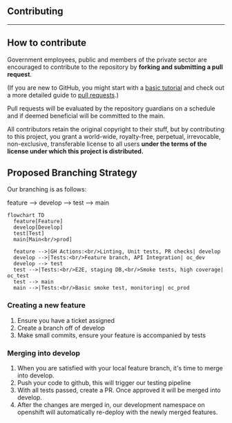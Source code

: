 ## Contributing 
---
## How to contribute
Government employees, public and members of the private sector are encouraged to contribute to the repository by **forking and submitting a pull request**. 

(If you are new to GitHub, you might start with a [basic tutorial](https://help.github.com/articles/set-up-git) and  check out a more detailed guide to [pull requests](https://help.github.com/articles/using-pull-requests/).)

Pull requests will be evaluated by the repository guardians on a schedule and if deemed beneficial will be committed to the main.

All contributors retain the original copyright to their stuff, but by contributing to this project, you grant a world-wide, royalty-free, perpetual, irrevocable, non-exclusive, transferable license to all users **under the terms of the license under which this project is distributed.**


## Proposed Branching Strategy

Our branching is as follows:

feature --> develop  --> test --> main

```mermaid
flowchart TD
  feature[Feature]
  develop[Develop]
  test[Test]
  main[Main<br/>prod]

  feature -->|GH Actions:<br/>Linting, Unit tests, PR checks| develop
  develop -->|Tests:<br/>Feature branch, API Integration| oc_dev
  develop --> test
  test -->|Tests:<br/>E2E, staging DB,<br/>Smoke tests, high coverage| oc_test
  test --> main
  main -->|Tests:<br/>Basic smoke test, monitoring| oc_prod

```

### Creating a new feature 

1. Ensure you have a ticket assigned
1. Create a branch off of develop
1. Make small commits, ensure your feature is accompanied by tests

### Merging into develop

1. When you are satisfied with your local feature branch, it's time to merge into develop.
1. Push your code to github, this will trigger our testing pipeline
1. With all tests passed, create a PR. Once approved it will be merged into develop.
1. After the changes are merged in, our development namespace on openshift will automatically re-deploy with the newly merged features.


